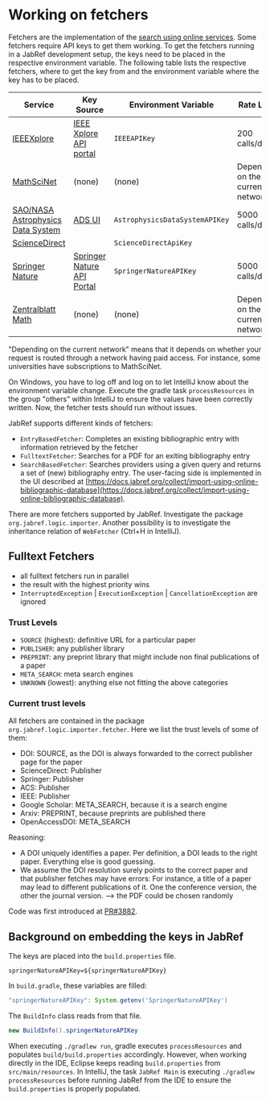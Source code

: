 # Working on fetchers

Fetchers are the implementation of the [search using online services](https://docs.jabref.org/collect/import-using-online-bibliographic-database). Some fetchers require API keys to get them working. To get the fetchers running in a JabRef development setup, the keys need to be placed in the respective environment variable. The following table lists the respective fetchers, where to get the key from and the environment variable where the key has to be placed.

| Service                                                                                                                                           | Key Source                                                   | Environment Variable           | Rate Limit                       |
| ------------------------------------------------------------------------------------------------------------------------------------------------- | ------------------------------------------------------------ | ------------------------------ | -------------------------------- |
| [IEEEXplore](https://docs.jabref.org/collect/import-using-online-bibliographic-database#ieeexplore)                                               | [IEEE Xplore API portal](https://developer.ieee.org)         | `IEEEAPIKey`                   | 200 calls/day                    |
| [MathSciNet](http://www.ams.org/mathscinet)                                                                                                       | (none)                                                       | (none)                         | Depending on the current network |
| [SAO/NASA Astrophysics Data System](https://docs.jabref.org/collect/import-using-online-bibliographic-database#sao-nasa-astrophysics-data-system) | [ADS UI](https://ui.adsabs.harvard.edu/user/settings/token)  | `AstrophysicsDataSystemAPIKey` | 5000 calls/day                   |
| [ScienceDirect](https://www.sciencedirect.com)                                                                                                    |                                                              | `ScienceDirectApiKey`          |                                  |
| [Springer Nature](https://docs.jabref.org/collect/import-using-online-bibliographic-database#springer)                                            | [Springer Nature API Portal](https://dev.springernature.com) | `SpringerNatureAPIKey`         | 5000 calls/day                   |
| [Zentralblatt Math](https://www.zbmath.org)                                                                                                       | (none)                                                       | (none)                         | Depending on the current network |

"Depending on the current network" means that it depends on whether your request is routed through a network having paid access. For instance, some universities have subscriptions to MathSciNet.

On Windows, you have to log off and log on to let IntelliJ know about the environment variable change. Execute the gradle task `processResources` in the group "others" within IntelliJ to ensure the values have been correctly written. Now, the fetcher tests should run without issues.

JabRef supports different kinds of fetchers:

* `EntryBasedFetcher`: Completes an existing bibliographic entry with information retrieved by the fetcher
* `FulltextFetcher`: Searches for a PDF for an exiting bibliography entry
* `SearchBasedFetcher`: Searches providers using a given query and returns a set of (new) bibliography entry. The user-facing side is implemented in the UI described at [https://docs.jabref.org/collect/import-using-online-bibliographic-database](https://docs.jabref.org/collect/import-using-online-bibliographic-database).

There are more fetchers supported by JabRef. Investigate the package `org.jabref.logic.importer`. Another possibility is to investigate the inheritance relation of `WebFetcher` (Ctrl+H in IntelliJ).

## Fulltext Fetchers

* all fulltext fetchers run in parallel
* the result with the highest priority wins
* `InterruptedException` | `ExecutionException` | `CancellationException` are ignored

### Trust Levels

* `SOURCE` (highest): definitive URL for a particular paper
* `PUBLISHER`: any publisher library
* `PREPRINT`: any preprint library that might include non final publications of a paper
* `META_SEARCH`: meta search engines
* `UNKNOWN` (lowest): anything else not fitting the above categories

### Current trust levels

All fetchers are contained in the package `org.jabref.logic.importer.fetcher`. Here we list the trust levels of some of them:

* DOI: SOURCE, as the DOI is always forwarded to the correct publisher page for the paper
* ScienceDirect: Publisher
* Springer: Publisher
* ACS: Publisher
* IEEE: Publisher
* Google Scholar: META\_SEARCH, because it is a search engine
* Arxiv: PREPRINT, because preprints are published there
* OpenAccessDOI: META\_SEARCH

Reasoning:

* A DOI uniquely identifies a paper. Per definition, a DOI leads to the right paper. Everything else is good guessing.
* We assume the DOI resolution surely points to the correct paper and that publisher fetches may have errors: For instance, a title of a paper may lead to different publications of it. One the conference version, the other the journal version. --> the PDF could be chosen randomly

Code was first introduced at [PR#3882](https://github.com/JabRef/jabref/pull/3882).

## Background on embedding the keys in JabRef

The keys are placed into the `build.properties` file.

```
springerNatureAPIKey=${springerNatureAPIKey}
```

In `build.gradle`, these variables are filled:

```groovy
"springerNatureAPIKey": System.getenv('SpringerNatureAPIKey')
```

The `BuildInfo` class reads from that file.

```java
new BuildInfo().springerNatureAPIKey
```

When executing `./gradlew run`, gradle executes `processResources` and populates `build/build.properties` accordingly. However, when working directly in the IDE, Eclipse keeps reading `build.properties` from `src/main/resources`. In IntelliJ, the task `JabRef Main` is executing `./gradlew processResources` before running JabRef from the IDE to ensure the `build.properties` is properly populated.
